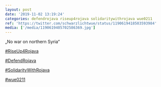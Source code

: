 ```yaml
---
layout: post
date: '2019-11-02 13:19:24'
categories: defendrojava riseup4rojava solidaritywithrojava wue0211
ref: 'https://twitter.com/schwarzlichtwue/status/1190619418503593984'
media: ['/media/1190619405702586369.jpg']
---
```

„No war on northern Syria“

[#RiseUp4Rojava](/t/riseup4rojava)

[#DefendRojava](/t/defendrojava)

[#SolidarityWithRojava](/t/solidaritywithrojava)

[#wue0211](/t/wue0211) 